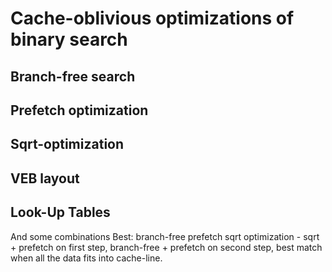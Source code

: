 # Cache-oblivious optimizations of binary search

## Branch-free search

## Prefetch optimization

## Sqrt-optimization

## VEB layout

## Look-Up Tables

And some combinations
Best: branch-free prefetch sqrt optimization - sqrt + prefetch on first step, branch-free + prefetch on second step, best match when all the data fits into cache-line.
